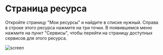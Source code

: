# **Страница ресурса**
Откройте страницу "Мои ресурсы" и найдите в списке нужный. Справа в строке этого ресурса нажмите на три точки. В появившемся меню нажмите на пункт "Сервисы", чтобы перейти на страницу доступных сервисов для этого ресурса.

![screen]()
